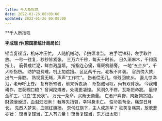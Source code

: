 ```yaml
---
title: 千人断指叹
date: 2022-01-26 00:00:00
updated: 2022-01-26 00:00:00
---
```



**千人断指叹


**李成瑞 作(原国家统计局局长）**

铿当复铿当，机床冲压忙。
人随机械动，节拍须准当。
右手喂铁料，左手取件放。
一秒一往复，秒秒皆紧张。
三万六千秒，每天十时长。
日久渐麻木，千钧落指上。
筋骨成烂泥，鲜血溅屋墙。
指指连心痛，痛厥机器旁。
一地“五金乡”，千人断指伤。
防护岂费难，机上加遮挡。
区区两千元，老板不肯装。
官员傍大款，出气一鼻腔。
熟视竟无睹，声声“工作忙”。
伤者偿无几，带残回故乡。
妻儿惊涕泪，老母呼上苍。
复有断臂者，前来诉衷肠：
断指诚可叹，尚有双臂膀。
今我难耕作，怎获糊口粮？
曾闻挖煤者，处境更凄惶。
风洞久不修，瓦斯把命戕。
最惨金矿工，订立“生死状”。
万元一条命，买断无商量。
亡者尸弃野，肉躯饲贪狼。
财源滾滾进，血泪汩汩淌！
我等失指臂，幸得身未亡。
性命虽苟全，痛楚日月长。
先烈入梦来，血照红旗扬。
奈何红旗下，主人成羔羊？
狂笑复痛哭，放歌悲亦壮：
铿当复铿当，工人有力量！
铿当复铿当，东方出太阳！
